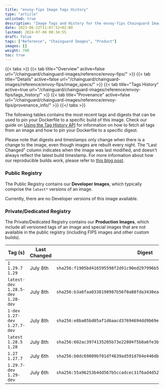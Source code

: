 ```yaml
---
title: "envoy-fips Image Tags History"
type: "article"
unlisted: true
description: "Image Tags and History for the envoy-fips Chainguard Image"
date: 2023-06-22T11:07:52+02:00
lastmod: 2024-07-08 00:34:55
draft: false
tags: ["Reference", "Chainguard Images", "Product"]
images: []
weight: 700
toc: true
---
```


{{< tabs >}}
{{< tab title="Overview" active=false url="/chainguard/chainguard-images/reference/envoy-fips/" >}}
{{< tab title="Details" active=false url="/chainguard/chainguard-images/reference/envoy-fips/image_specs/" >}}
{{< tab title="Tags History" active=true url="/chainguard/chainguard-images/reference/envoy-fips/tags_history/" >}}
{{< tab title="Provenance" active=false url="/chainguard/chainguard-images/reference/envoy-fips/provenance_info/" >}}
{{</ tabs >}}

The following tables contains the most recent tags and digests that can be used to pin your Dockerfile to a specific build of this image. Check our guide on [Using the Tag History API](/chainguard/chainguard-images/using-the-tag-history-api/) for information on how to fetch all tags from an image and how to pin your Dockerfile to a specific digest.

Please note that digests and timestamps only change when there is a change to the image, even though images are rebuilt every night. The "Last Changed" column indicates when the image was last modified, and doesn't always reflect the latest build timestamp. For more information about how our reproducible builds work, please refer to [this blog post](https://www.chainguard.dev/unchained/reproducing-chainguards-reproducible-image-builds).

### Public Registry
The Public Registry contains our **Developer Images**, which typically comprise the `latest*` versions of an image.

Currently, there are no Developer versions of this image available.

### Private/Dedicated Registry
The Private/Dedicated Registry contains our **Production Images**, which include all versioned tags of an image and special images that are not available in the public registry (including FIPS images and other custom builds).

| Tag (s)                               | Last Changed | Digest                                                                    |
|---------------------------------------|--------------|---------------------------------------------------------------------------|
|  `1` `1.29.7` `1.29`                  | July 8th     | `sha256:f1905bd416595598f2d91c90ed297996b5ccd2936f771c4c80cc37e60fa300d4` |
|  `latest-dev` `1.28.5-dev` `1.28-dev` | July 8th     | `sha256:b3a6faa0338198987b56f0a88fda3430ea96ec634f4585998898e80aa68edf9c` |
|  `1-dev` `1.27-dev` `1.27.7-dev`      | July 8th     | `sha256:e8ba05bd05af1d6aacd37694694dd9b69ef4f336bdb93f7f7bec1c34581dd013` |
|  `latest` `1.28.5` `1.28`             | July 8th     | `sha256:602ac3974135205b73e22804f5b8a6fe3b42e93f99adb5c000049a2dcbf1765d` |
|  `1.27` `1.27.7`                      | July 6th     | `sha256:b0dc69809bf01df4639ad591d764e446db8ad0b3399fd84f5c5c31516b77feb0` |
|  `1.29.7-dev` `1.29-dev`              | July 6th     | `sha256:55a96253b4dd567b5ccadcec31f6ad4d524f45b59049e76c3247f77b2c430824` |

